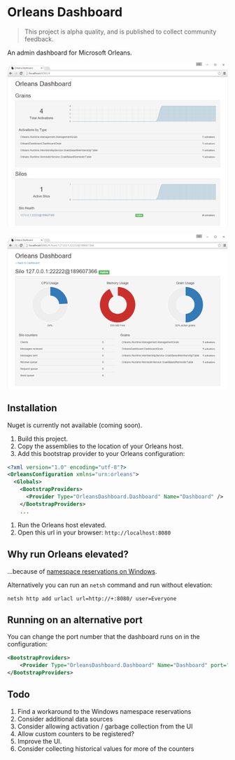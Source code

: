 # Orleans Dashboard

> This project is alpha quality, and is published to collect community feedback.

An admin dashboard for Microsoft Orleans.

![](screenshots/dashboard.png)

![](screenshots/silo.png)

## Installation

Nuget is currently not available (coming soon).

1. Build this project.
1. Copy the assemblies to the location of your Orleans host.
1. Add this bootstrap provider to your Orleans configuration:
```xml
<?xml version="1.0" encoding="utf-8"?>
<OrleansConfiguration xmlns="urn:orleans">
  <Globals>
    <BootstrapProviders>
      <Provider Type="OrleansDashboard.Dashboard" Name="Dashboard" />
    </BootstrapProviders>
    ...
```
1. Run the Orleans host elevated.
1. Open this url in your browser: `http://localhost:8080`

## Why run Orleans elevated?

...because of [namespace reservations on Windows](https://github.com/NancyFx/Nancy/wiki/Self-Hosting-Nancy#namespace-reservations).

Alternatively you can run an `netsh` command and run without elevation:

```
netsh http add urlacl url=http://+:8080/ user=Everyone
```

## Running on an alternative port

You can change the port number that the dashboard runs on in the configuration:

```xml
<BootstrapProviders>
    <Provider Type="OrleansDashboard.Dashboard" Name="Dashboard" port="1234" />
</BootstrapProviders>
```

## Todo

1. Find a workaround to the Windows namespace reservations
1. Consider additional data sources
1. Consider allowing activation / garbage collection from the UI
1. Allow custom counters to be registered?
1. Improve the UI.
1. Consider collecting historical values for more of the counters

